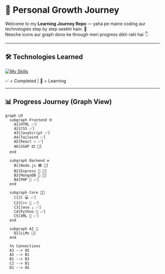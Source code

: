 # 🌱 Personal Growth Journey  

Welcome to my **Learning Journey Repo** — yaha pe maine coding aur technologies step by step seekhi hain. 🚀  
Neeche icons aur graph dono ke through meri progress dikh rahi hai 👇  

---

## 🛠️ Technologies Learned  

[![My Skills](https://skillicons.dev/icons?i=html,css,js,tailwind,react,gsap,mongodb,express,nodejs,cpp,c,java,python,xml,php)](https://skillicons.dev)  

✅ = Completed | 🔶 = Learning  

---

## 📊 Progress Journey (Graph View)  

```mermaid
graph LR
  subgraph Frontend 🌐
    A1[HTML ✅]
    A2[CSS ✅]
    A3[JavaScript ✅]
    A4[Tailwind ✅]
    A5[React ⚛️ ✅]
    A6[GSAP 🎞️ 🔶]
  end

  subgraph Backend ⚙️
    B1[Node.js 🟩 🔶]
    B2[Express 🚂 🔶]
    B3[MongoDB 🍃 🔶]
    B4[PHP 🐘 ✅]
  end

  subgraph Core 👨‍💻
    C1[C 💻 ✅]
    C2[C++ 💠 ✅]
    C3[Java ☕ ✅]
    C4[Python 🐍 ✅]
    C5[XML 📰 ✅]
  end

  subgraph AI 🤖
    D1[LLMs 🔶]
  end

  %% Connections
  A3 --> A5
  A5 --> B1
  B1 --> B3
  C2 --> B1
  D1 --> A5

